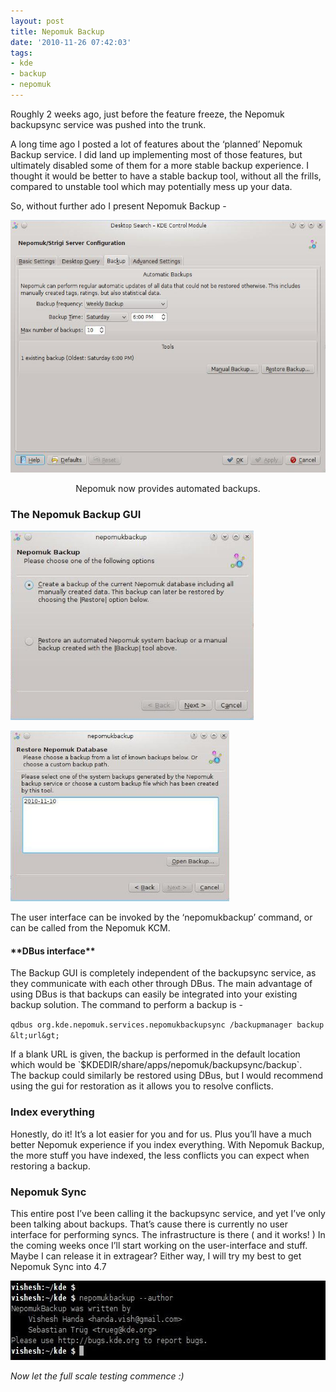 ```yaml
---
layout: post
title: Nepomuk Backup
date: '2010-11-26 07:42:03'
tags:
- kde
- backup
- nepomuk
---
```


Roughly 2 weeks ago, just before the feature freeze, the Nepomuk backupsync service was pushed into the trunk.

A long time ago I posted a lot of features about the ‘planned’ Nepomuk Backup service. I did land up implementing most of those features, but ultimately disabled some of them for a more stable backup experience. I thought it would be better to have a stable backup tool, without all the frills, compared to unstable tool which may potentially mess up your data.

So, without further ado I present Nepomuk Backup -
<p style="text-align: center;"><a href="/blog/images/2010/11/26/kcm.jpeg"><img class="aligncenter size-full wp-image-333" title="Nepomuk Backup KCM" src="/blog/images/2010/11/26/kcm.jpeg" alt="" width="560" height="404" /></a></p>
<p style="text-align: center;">Nepomuk now provides automated backups.</p>

<h3>The Nepomuk Backup GUI</h3>
<a href="/blog/images/2010/11/26/intro.jpg"><img class="size-full wp-image-342 alignleft" title="Backup-Options" src="/blog/images/2010/11/26/intro.jpg" alt="" width="389" height="303" /></a>

<a href="/blog/images/2010/11/26/available-backups.jpg"><img class="size-full wp-image-343 alignright" title="available-backups" src="/blog/images/2010/11/26/available-backups.jpg" alt="" width="350" height="273" /></a>


The user interface can be invoked by the ‘nepomukbackup’ command, or can be called from the Nepomuk KCM.
<h4>**DBus interface**</h4>
The Backup GUI is completely independent of the backupsync service, as they communicate with each other through DBus. The main advantage of using DBus is that backups can easily be integrated into your existing backup solution. The command to perform a backup is -

`qdbus org.kde.nepomuk.services.nepomukbackupsync /backupmanager backup &lt;url&gt;`
<div>If a blank URL is given, the backup is performed in the default location which would be `$KDEDIR/share/apps/nepomuk/backupsync/backup`.</div>
<div>The backup could similarly be restored using DBus, but I would recommend using the gui for restoration as it allows you to resolve conflicts.</div>
<h3>Index everything</h3>
Honestly, do it! It’s a lot easier for you and for us. Plus you’ll have a much better Nepomuk experience if you index everything. With Nepomuk Backup, the more stuff you have indexed, the less conflicts you can expect when restoring a backup.
<h3>Nepomuk Sync</h3>
This entire post I’ve been calling it the backupsync service, and yet I’ve only been talking about backups. That’s cause there is currently no user interface for performing syncs. The infrastructure is there ( and it works! ) In the coming weeks once I’ll start working on the user-interface and stuff. Maybe I can release it in extragear? Either way, I will try my best to get Nepomuk Sync into 4.7

*<a href="/blog/images/2010/11/26/authors.jpeg"><img class="aligncenter size-full wp-image-365" title="authors" src="/blog/images/2010/11/26/authors.jpeg" alt="" width="590" height="127" /></a>*

*Now let the full scale testing commence :)*
